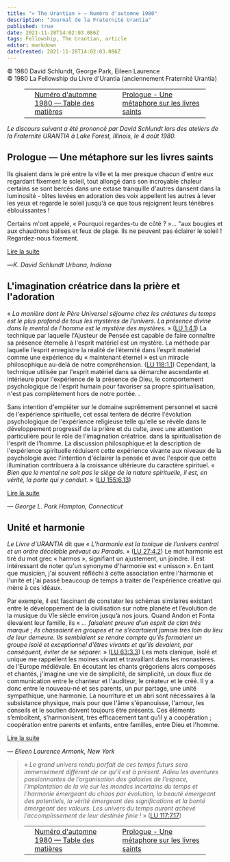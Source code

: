 ```yaml
---
title: "« The Urantian » — Numéro d'automne 1980"
description: "Journal de la Fraternité Urantia"
published: true
date: 2021-11-28T14:02:03.086Z
tags: Fellowship, The Urantian, article
editor: markdown
dateCreated: 2021-11-28T14:02:03.086Z
---
```


<p class="v-card v-sheet theme--light grey lighten-3 px-2">© 1980 David Schlundt, George Park, Eileen Laurence<br>© 1980 La Fellowship du Livre d'Urantia (anciennement Fraternité Urantia)</ p>
<figure class="table chapter-navigator">
  <table>
    <tbody>
      <tr>
        <td>
        </td>
        <td>
        <a href="/fr/index/articles_the_urantian#numéro-d'automne-1980">
          <span class="mdi mdi-book-open-variant"></span><span class="pl-2">Numéro d'automne 1980 — Table des matières</span>
        </a>
        </td>
        <td>
        <a href="/fr/article/David_Schlundt/Prologue_A_metaphor_on_holy_books">
          <span class="pr-2">Prologue - Une métaphore sur les livres saints</span><span class="mdi mdi-arrow-right-drop-circle"></span>
        </a>
        </td>
      </tr>
    </tbody>
  </table>
</figure>



_Le discours suivant a été prononcé par David Schlundt lors des ateliers de la Fraternité URANTIA à Lake Forest, Illinois, le 4 août 1980._

## Prologue — Une métaphore sur les livres saints

Ils gisaient dans le pré
entre la ville et la mer
presque chacun d'entre eux
regardant fixement le soleil,
tout allongé dans son incroyable chaleur
certains se sont bercés dans une extase tranquille
d'autres dansent dans la luminosité -
têtes levées en adoration
des voix appellent les autres à lever les yeux
et regarde le soleil
jusqu'à ce que tous rejoignent leurs ténèbres éblouissantes !

Certains m'ont appelé,
« Pourquoi regardes-tu de côté ? »...
"aux bougies et aux chaudrons
balises et feux de plage.
Ils ne peuvent pas éclairer le soleil !
Regardez-nous fixement.

[Lire la suite](/fr/article/David_Schlundt/Prologue_A_metaphor_on_holy_books)

—_K. David Schlundt_
_Urbana, Indiana_

## L'imagination créatrice dans la prière et l'adoration

« _La manière dont le Père Universel séjourne chez les créatures du temps est le plus profond de tous les mystères de l’univers. La présence divine dans le mental de l’homme est le mystère des mystères._ » ([LU 1:4.1](/fr/The_Urantia_Book/1#p4_1)) La technique par laquelle l'Ajusteur de Pensée est capable de faire connaître sa présence éternelle à l'esprit matériel est un mystère. La méthode par laquelle l’esprit enregistre la réalité de l’éternité dans l’esprit matériel comme une expérience du « maintenant éternel » est un miracle philosophique au-delà de notre compréhension. ([LU 118:1.1](/fr/The_Urantia_Book/118#p1_1)) Cependant, la technique utilisée par l'esprit matériel dans sa démarche ascendante et intérieure pour l'expérience de la présence de Dieu, le comportement psychologique de l'esprit humain pour favoriser sa propre spiritualisation, n'est pas complètement hors de notre portée. .

Sans intention d'empiéter sur le domaine suprêmement personnel et sacré de l'expérience spirituelle, cet essai tentera de décrire l'évolution psychologique de l'expérience religieuse telle qu'elle se révèle dans le développement progressif de la prière et du culte, avec une attention particulière pour le rôle de l'imagination créatrice. dans la spiritualisation de l'esprit de l'homme. La discussion philosophique et la description de l'expérience spirituelle réduisent cette expérience vivante aux niveaux de la psychologie avec l'intention d'éclairer la pensée et avec l'espoir que cette illumination contribuera à la croissance ultérieure du caractère spirituel. « _Bien que le mental ne soit pas le siège de la nature spirituelle, il est, en vérité, la porte qui y conduit._ » ([LU 155:6.13](/fr/The_Urantia_Book/155#p6_13))

[Lire la suite](/fr/article/George_Park/The_creative_imagination_in_prayer_and_worship)

— _George L. Park_
_Hampton, Connecticut_

## Unité et harmonie

_Le Livre d'URANTIA_ dit que « _L’harmonie est la tonique de l’univers central et un ordre décelable prévaut au Paradis._ » ([LU 27:4.2](/fr/The_Urantia_Book/27#p4_2)) Le mot harmonie est tiré du mot grec « harmos », signifiant un ajustement, un joindre. Il est intéressant de noter qu'un synonyme d'harmonie est « unisson ». En tant que musicien, j'ai souvent réfléchi à cette association entre l'harmonie et l'unité et j'ai passé beaucoup de temps à traiter de l'expérience créative qui mène à ces idéaux.

Par exemple, il est fascinant de constater les schémas similaires existant entre le développement de la civilisation sur notre planète et l’évolution de la musique du VIe siècle environ jusqu’à nos jours. Quand Andon et Fonta élevaient leur famille, ils « _... faisaient preuve d’un esprit de clan très marqué ; ils chassaient en groupes et ne s’écartaient jamais très loin du lieu de leur demeure. Ils semblaient se rendre compte qu’ils formaient un groupe isolé et exceptionnel d’êtres vivants et qu’ils devaient, par conséquent, éviter de se séparer._ » ([LU 63:3.3](/fr/The_Urantia_Book/63#p3_3)) Les mots clanique, isolé et unique me rappellent les moines vivant et travaillant dans les monastères. de l'Europe médiévale. En écoutant les chants grégoriens alors composés et chantés, j'imagine une vie de simplicité, de simplicité, un doux flux de communication entre le chanteur et l'auditeur, le créateur et le créé. Il y a donc entre le nouveau-né et ses parents, un pur partage, une unité sympathique, une harmonie. La nourriture et un abri sont nécessaires à la subsistance physique, mais pour que l'âme s'épanouisse, l'amour, les conseils et le soutien doivent toujours être présents. Ces éléments s’emboîtent, s’harmonisent, très efficacement tant qu’il y a coopération ; coopération entre parents et enfants, entre familles, entre Dieu et l'homme.

[Lire la suite](/fr/article/Eileen_Laurence/Unity_and_harmony)

— _Eileen Laurence_
_Armonk, New York_

> « _Le grand univers rendu parfait de ces temps futurs sera immensément différent de ce qu’il est à présent. Adieu les aventures passionnantes de l’organisation des galaxies de l’espace, l’implantation de la vie sur les mondes incertains du temps et l’harmonie émergeant du chaos par évolution, la beauté émergeant des potentiels, la vérité émergeant des significations et la bonté émergeant des valeurs. Les univers du temps auront achevé l’accomplissement de leur destinée finie !_ » ([LU 117:7.17](/fr/The_Urantia_Book/117#p7_17))





<figure class="table chapter-navigator">
  <table>
    <tbody>
      <tr>
        <td>
        </td>
        <td>
        <a href="/fr/index/articles_the_urantian#numéro-d'automne-1980">
          <span class="mdi mdi-book-open-variant"></span><span class="pl-2">Numéro d'automne 1980 — Table des matières</span>
        </a>
        </td>
        <td>
        <a href="/fr/article/David_Schlundt/Prologue_A_metaphor_on_holy_books">
          <span class="pr-2">Prologue - Une métaphore sur les livres saints</span><span class="mdi mdi-arrow-right-drop-circle"></span>
        </a>
        </td>
      </tr>
    </tbody>
  </table>
</figure>
